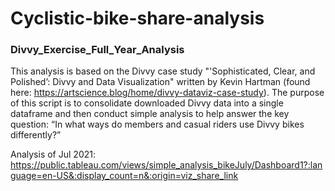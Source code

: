 # Cyclistic-bike-share-analysis
### Divvy_Exercise_Full_Year_Analysis ###

This analysis is based on the Divvy case study "'Sophisticated, Clear, and Polished’: Divvy and Data Visualization" written by Kevin Hartman (found here: https://artscience.blog/home/divvy-dataviz-case-study). The purpose of this script is to consolidate downloaded Divvy data into a single dataframe and then conduct simple analysis to help answer the key question: “In what ways do members and casual riders use Divvy bikes differently?”

Analysis of Jul 2021: https://public.tableau.com/views/simple_analysis_bikeJuly/Dashboard1?:language=en-US&:display_count=n&:origin=viz_share_link
